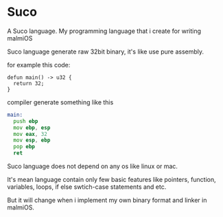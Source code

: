 # Suco
A Suco language. My programming language that i create for writing malmiOS

Suco language generate raw 32bit binary,
it's like use pure assembly.

for example this code: 
```
defun main() -> u32 {
  return 32;
}
```

compiler generate something like this

```asm
main:
  push ebp
  mov ebp, esp
  mov eax, 32
  mov esp, ebp
  pop ebp
  ret
```

Suco language does not depend on any os like linux or mac.

It's mean language contain only few basic features like pointers, function, variables, loops, if else swtich-case statements and etc.

But it will change when i implement my own binary format and linker in malmiOS.
